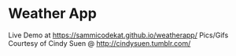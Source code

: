 # Weather App
Live Demo at https://sammicodekat.github.io/weatherapp/
Pics/Gifs Courtesy of Cindy Suen @ http://cindysuen.tumblr.com/
